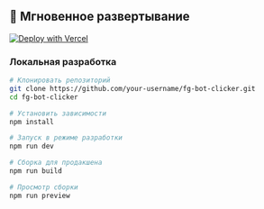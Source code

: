 ## 🚀 Мгновенное развертывание

[![Deploy with Vercel](https://vercel.com/button)](https://vercel.com/new/clone?repository-url=https://github.com/your-username/fg-bot-clicker)

### Локальная разработка

```bash
# Клонировать репозиторий
git clone https://github.com/your-username/fg-bot-clicker.git
cd fg-bot-clicker

# Установить зависимости
npm install

# Запуск в режиме разработки
npm run dev

# Сборка для продакшена
npm run build

# Просмотр сборки
npm run preview
